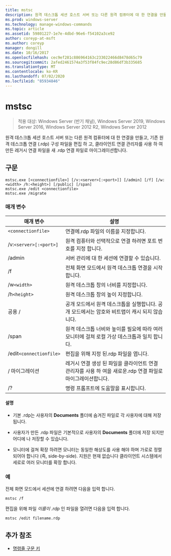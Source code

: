 ```yaml
---
title: mstsc
description: 원격 데스크톱 세션 호스트 서버 또는 다른 원격 컴퓨터에 대 한 연결을 만들고, 기존 원격 데스크톱 연결 (.rdp) 구성 파일을 편집 하 고, 클라이언트 연결 관리자를 사용 하 여 만든 레거시 연결 파일을 새 .rdp 연결 파일로 마이그레이션하는 mstsc 명령에 대 한 참조 문서입니다.
ms.prod: windows-server
ms.technology: manage-windows-commands
ms.topic: article
ms.assetid: 59801227-1e7e-4dbd-96e6-f54102a3ce92
author: coreyp-at-msft
ms.author: coreyp
manager: dongill
ms.date: 10/16/2017
ms.openlocfilehash: cec9ef281c886964163c233022466d8478d65c79
ms.sourcegitcommit: 2afed2461574a3f53f84fc9ec28d86df3b335685
ms.translationtype: MT
ms.contentlocale: ko-KR
ms.lasthandoff: 07/02/2020
ms.locfileid: "85934846"
---
```

# <a name="mstsc"></a>mstsc

> 적용 대상: Windows Server (반기 채널), Windows Server 2019, Windows Server 2016, Windows Server 2012 R2, Windows Server 2012

원격 데스크톱 세션 호스트 서버 또는 다른 원격 컴퓨터에 대 한 연결을 만들고, 기존 원격 데스크톱 연결 (.rdp) 구성 파일을 편집 하 고, 클라이언트 연결 관리자를 사용 하 여 만든 레거시 연결 파일을 새 .rdp 연결 파일로 마이그레이션합니다.

## <a name="syntax"></a>구문

```
mstsc.exe [<connectionfile>] [/v:<server>[:<port>]] [/admin] [/f] [/w:<width> /h:<height>] [/public] [/span]
mstsc.exe /edit <connectionfile>
mstsc.exe /migrate
```

### <a name="parameters"></a>매개 변수

| 매개 변수 | 설명 |
| --------- | ------------|
| `<connectionfile>` | 연결에.rdp 파일의 이름을 지정합니다. |
| /v:`<server>[:<port>]` | 원격 컴퓨터와 선택적으로 연결 하려면 포트 번호를 지정 합니다. |
| /admin | 서버 관리에 대 한 세션에 연결할 수 있습니다. |
| /f | 전체 화면 모드에서 원격 데스크톱 연결을 시작합니다. |
| /w`<width>` | 원격 데스크톱 창의 너비를 지정합니다. |
| /h`<height>` | 원격 데스크톱 창의 높이 지정합니다. |
| 공용 / | 공개 모드에서 원격 데스크톱을 실행합니다. 공개 모드에서는 암호와 비트맵이 캐시 되지 않습니다. |
| /span | 원격 데스크톱 너비와 높이를 필요에 따라 여러 모니터에 걸쳐 로컬 가상 데스크톱과 일치 합니다. |
| /edit`<connectionfile>` | 편집을 위해 지정 된.rdp 파일을 엽니다. |
| / 마이그레이션 | 레거시 연결 생성 된 파일을 클라이언트 연결 관리자를 사용 하 여을 새로운.rdp 연결 파일로 마이그레이션합니다. |
| /? | 명령 프롬프트에 도움말을 표시합니다. |

#### <a name="remarks"></a>설명

- 기본 .rdp는 사용자의 **Documents** 폴더에 숨겨진 파일로 각 사용자에 대해 저장 됩니다.

- 사용자가 만든 .rdp 파일은 기본적으로 사용자의 **Documents** 폴더에 저장 되지만 어디에 나 저장할 수 있습니다.

- 모니터에 걸쳐 확장 하려면 모니터는 동일한 해상도를 사용 해야 하며 가로로 정렬 되어야 합니다 (즉, side-by-side). 지원은 현재 없습니다 클라이언트 시스템에서 세로로 여러 모니터를 확장 합니다.

### <a name="examples"></a>예

전체 화면 모드에서 세션에 연결 하려면 다음을 입력 합니다.

```
mstsc /f
```

편집을 위해 파일 *이름이 .rdp* 인 파일을 열려면 다음을 입력 합니다.

```
mstsc /edit filename.rdp
```

## <a name="additional-references"></a>추가 참조

- [명령줄 구문 키](command-line-syntax-key.md)
